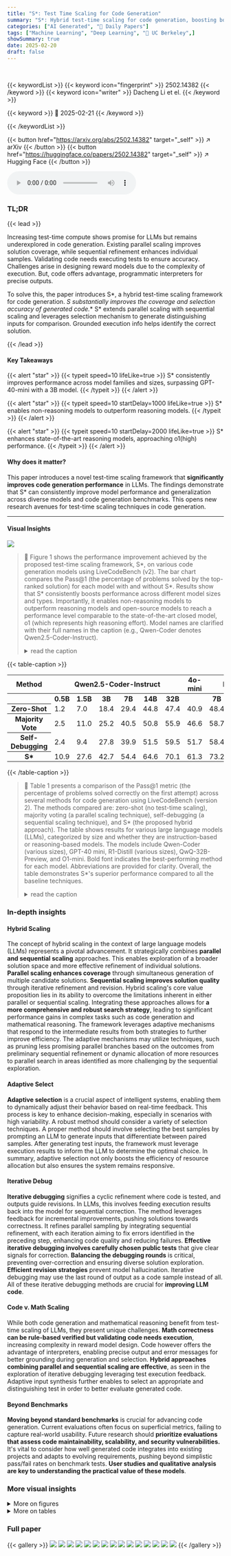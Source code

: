 ```yaml
---
title: "S*: Test Time Scaling for Code Generation"
summary: "S*: Hybrid test-time scaling for code generation, boosting both coverage and selection accuracy."
categories: ["AI Generated", "🤗 Daily Papers"]
tags: ["Machine Learning", "Deep Learning", "🏢 UC Berkeley",]
showSummary: true
date: 2025-02-20
draft: false
---
```


<br>

{{< keywordList >}}
{{< keyword icon="fingerprint" >}} 2502.14382 {{< /keyword >}}
{{< keyword icon="writer" >}} Dacheng Li et el. {{< /keyword >}}
 
{{< keyword >}} 🤗 2025-02-21 {{< /keyword >}}
 
{{< /keywordList >}}

{{< button href="https://arxiv.org/abs/2502.14382" target="_self" >}}
↗ arXiv
{{< /button >}}
{{< button href="https://huggingface.co/papers/2502.14382" target="_self" >}}
↗ Hugging Face
{{< /button >}}



<audio controls>
    <source src="https://ai-paper-reviewer.com/2502.14382/podcast.wav" type="audio/wav">
    Your browser does not support the audio element.
</audio>


### TL;DR


{{< lead >}}

Increasing test-time compute shows promise for LLMs but remains underexplored in code generation. Existing parallel scaling improves solution coverage, while sequential refinement enhances individual samples. Validating code needs executing tests to ensure accuracy. Challenges arise in designing reward models due to the complexity of execution. But, code offers advantage, programmatic interpreters for precise outputs.



To solve this, the paper introduces S*, a hybrid test-time scaling framework for code generation. **S* substantially improves the coverage and selection accuracy of generated code.** S* extends parallel scaling with sequential scaling and leverages selection mechanism to generate distinguishing inputs for comparison. Grounded execution info helps identify the correct solution.

{{< /lead >}}


#### Key Takeaways

{{< alert "star" >}}
{{< typeit speed=10 lifeLike=true >}} S* consistently improves performance across model families and sizes, surpassing GPT-40-mini with a 3B model. {{< /typeit >}}
{{< /alert >}}

{{< alert "star" >}}
{{< typeit speed=10 startDelay=1000 lifeLike=true >}} S* enables non-reasoning models to outperform reasoning models. {{< /typeit >}}
{{< /alert >}}

{{< alert "star" >}}
{{< typeit speed=10 startDelay=2000 lifeLike=true >}} S* enhances state-of-the-art reasoning models, approaching o1(high) performance. {{< /typeit >}}
{{< /alert >}}

#### Why does it matter?
This paper introduces a novel test-time scaling framework that **significantly improves code generation performance** in LLMs. The findings demonstrate that S* can consistently improve model performance and generalization across diverse models and code generation benchmarks. This opens new research avenues for test-time scaling techniques in code generation.

------
#### Visual Insights



![](https://arxiv.org/html/2502.14382/x1.png)

> 🔼 Figure 1 shows the performance improvement achieved by the proposed test-time scaling framework, S*, on various code generation models using LiveCodeBench (v2).  The bar chart compares the Pass@1 (the percentage of problems solved by the top-ranked solution) for each model with and without S*.  Results show that S* consistently boosts performance across different model sizes and types.  Importantly, it enables non-reasoning models to outperform reasoning models and open-source models to reach a performance level comparable to the state-of-the-art closed model, o1 (which represents high reasoning effort).  Model names are clarified with their full names in the caption (e.g., Qwen-Coder denotes Qwen2.5-Coder-Instruct).
> <details>
> <summary>read the caption</summary>
> Figure 1: Performance improvement with S∗superscript𝑆S^{*}italic_S start_POSTSUPERSCRIPT ∗ end_POSTSUPERSCRIPT in LiveCodeBench (v2) (Jain et al., 2024). S∗superscript𝑆S^{*}italic_S start_POSTSUPERSCRIPT ∗ end_POSTSUPERSCRIPT consistently improves models across different sizes, allowing non-reasoning models to surpass reasoning models and open models to be competitive with o1 (high reasoning effort). 'Qwen-Coder' denotes 'Qwen2.5-Coder-Instruct,' (Hui et al., 2024) and 'R1-Distill' denotes 'DeepSeek-R1-Distill-Qwen.'  (Guo et al., 2025).
> </details>





{{< table-caption >}}
<table class="ltx_tabular ltx_guessed_headers ltx_align_middle" id="S3.T1.5.1">
<thead class="ltx_thead">
<tr class="ltx_tr" id="S3.T1.5.1.1.1">
<th class="ltx_td ltx_align_left ltx_th ltx_th_column ltx_th_row ltx_border_tt" id="S3.T1.5.1.1.1.1" style="padding-top:1pt;padding-bottom:1pt;"><span class="ltx_text ltx_font_bold" id="S3.T1.5.1.1.1.1.1">Method</span></th>
<th class="ltx_td ltx_align_center ltx_th ltx_th_column ltx_border_tt" colspan="6" id="S3.T1.5.1.1.1.2" style="padding-top:1pt;padding-bottom:1pt;"><span class="ltx_text ltx_font_bold" id="S3.T1.5.1.1.1.2.1">Qwen2.5-Coder-Instruct</span></th>
<th class="ltx_td ltx_align_center ltx_th ltx_th_column ltx_border_tt" id="S3.T1.5.1.1.1.3" style="padding-top:1pt;padding-bottom:1pt;"><span class="ltx_text ltx_font_bold" id="S3.T1.5.1.1.1.3.1">4o-mini</span></th>
<th class="ltx_td ltx_align_center ltx_th ltx_th_column ltx_border_tt" colspan="3" id="S3.T1.5.1.1.1.4" style="padding-top:1pt;padding-bottom:1pt;"><span class="ltx_text ltx_font_bold" id="S3.T1.5.1.1.1.4.1">R1-Distill</span></th>
<th class="ltx_td ltx_align_center ltx_th ltx_th_column ltx_border_tt" id="S3.T1.5.1.1.1.5" style="padding-top:1pt;padding-bottom:1pt;"><span class="ltx_text ltx_font_bold" id="S3.T1.5.1.1.1.5.1">QwQ</span></th>
<th class="ltx_td ltx_align_center ltx_th ltx_th_column ltx_border_tt" id="S3.T1.5.1.1.1.6" style="padding-top:1pt;padding-bottom:1pt;"><span class="ltx_text ltx_font_bold" id="S3.T1.5.1.1.1.6.1">o1-mini</span></th>
</tr>
</thead>
<tbody class="ltx_tbody">
<tr class="ltx_tr" id="S3.T1.5.1.2.1">
<th class="ltx_td ltx_th ltx_th_row" id="S3.T1.5.1.2.1.1" style="padding-top:1pt;padding-bottom:1pt;"></th>
<th class="ltx_td ltx_align_center ltx_th ltx_th_column ltx_border_t" id="S3.T1.5.1.2.1.2" style="padding-top:1pt;padding-bottom:1pt;"><span class="ltx_text ltx_font_bold" id="S3.T1.5.1.2.1.2.1">0.5B</span></th>
<th class="ltx_td ltx_align_center ltx_th ltx_th_column ltx_border_t" id="S3.T1.5.1.2.1.3" style="padding-top:1pt;padding-bottom:1pt;"><span class="ltx_text ltx_font_bold" id="S3.T1.5.1.2.1.3.1">1.5B</span></th>
<th class="ltx_td ltx_align_center ltx_th ltx_th_column ltx_border_t" id="S3.T1.5.1.2.1.4" style="padding-top:1pt;padding-bottom:1pt;"><span class="ltx_text ltx_font_bold" id="S3.T1.5.1.2.1.4.1">3B</span></th>
<th class="ltx_td ltx_align_center ltx_th ltx_th_column ltx_border_t" id="S3.T1.5.1.2.1.5" style="padding-top:1pt;padding-bottom:1pt;"><span class="ltx_text ltx_font_bold" id="S3.T1.5.1.2.1.5.1">7B</span></th>
<th class="ltx_td ltx_align_center ltx_th ltx_th_column ltx_border_t" id="S3.T1.5.1.2.1.6" style="padding-top:1pt;padding-bottom:1pt;"><span class="ltx_text ltx_font_bold" id="S3.T1.5.1.2.1.6.1">14B</span></th>
<th class="ltx_td ltx_align_center ltx_th ltx_th_column ltx_border_t" id="S3.T1.5.1.2.1.7" style="padding-top:1pt;padding-bottom:1pt;"><span class="ltx_text ltx_font_bold" id="S3.T1.5.1.2.1.7.1">32B</span></th>
<th class="ltx_td ltx_th ltx_th_column" id="S3.T1.5.1.2.1.8" style="padding-top:1pt;padding-bottom:1pt;"></th>
<th class="ltx_td ltx_align_center ltx_th ltx_th_column ltx_border_t" id="S3.T1.5.1.2.1.9" style="padding-top:1pt;padding-bottom:1pt;"><span class="ltx_text ltx_font_bold" id="S3.T1.5.1.2.1.9.1">7B</span></th>
<th class="ltx_td ltx_align_center ltx_th ltx_th_column ltx_border_t" id="S3.T1.5.1.2.1.10" style="padding-top:1pt;padding-bottom:1pt;"><span class="ltx_text ltx_font_bold" id="S3.T1.5.1.2.1.10.1">14B</span></th>
<th class="ltx_td ltx_align_center ltx_th ltx_th_column ltx_border_t" id="S3.T1.5.1.2.1.11" style="padding-top:1pt;padding-bottom:1pt;"><span class="ltx_text ltx_font_bold" id="S3.T1.5.1.2.1.11.1">32B</span></th>
<th class="ltx_td ltx_th ltx_th_column" id="S3.T1.5.1.2.1.12" style="padding-top:1pt;padding-bottom:1pt;"></th>
<td class="ltx_td" id="S3.T1.5.1.2.1.13" style="padding-top:1pt;padding-bottom:1pt;"></td>
</tr>
<tr class="ltx_tr" id="S3.T1.5.1.3.2">
<th class="ltx_td ltx_align_left ltx_th ltx_th_row ltx_border_t" id="S3.T1.5.1.3.2.1" style="padding-top:1pt;padding-bottom:1pt;"><span class="ltx_text ltx_font_bold" id="S3.T1.5.1.3.2.1.1">Zero-Shot</span></th>
<td class="ltx_td ltx_align_center ltx_border_t" id="S3.T1.5.1.3.2.2" style="padding-top:1pt;padding-bottom:1pt;">1.2</td>
<td class="ltx_td ltx_align_center ltx_border_t" id="S3.T1.5.1.3.2.3" style="padding-top:1pt;padding-bottom:1pt;">7.0</td>
<td class="ltx_td ltx_align_center ltx_border_t" id="S3.T1.5.1.3.2.4" style="padding-top:1pt;padding-bottom:1pt;">18.4</td>
<td class="ltx_td ltx_align_center ltx_border_t" id="S3.T1.5.1.3.2.5" style="padding-top:1pt;padding-bottom:1pt;">29.4</td>
<td class="ltx_td ltx_align_center ltx_border_t" id="S3.T1.5.1.3.2.6" style="padding-top:1pt;padding-bottom:1pt;">44.8</td>
<td class="ltx_td ltx_align_center ltx_border_t" id="S3.T1.5.1.3.2.7" style="padding-top:1pt;padding-bottom:1pt;">47.4</td>
<td class="ltx_td ltx_align_center ltx_border_t" id="S3.T1.5.1.3.2.8" style="padding-top:1pt;padding-bottom:1pt;">40.9</td>
<td class="ltx_td ltx_align_center ltx_border_t" id="S3.T1.5.1.3.2.9" style="padding-top:1pt;padding-bottom:1pt;">48.4</td>
<td class="ltx_td ltx_align_center ltx_border_t" id="S3.T1.5.1.3.2.10" style="padding-top:1pt;padding-bottom:1pt;">63.2</td>
<td class="ltx_td ltx_align_center ltx_border_t" id="S3.T1.5.1.3.2.11" style="padding-top:1pt;padding-bottom:1pt;">69.1</td>
<td class="ltx_td ltx_align_center ltx_border_t" id="S3.T1.5.1.3.2.12" style="padding-top:1pt;padding-bottom:1pt;">62.1</td>
<td class="ltx_td ltx_align_center ltx_border_t" id="S3.T1.5.1.3.2.13" style="padding-top:1pt;padding-bottom:1pt;">76.5</td>
</tr>
<tr class="ltx_tr" id="S3.T1.5.1.4.3">
<th class="ltx_td ltx_align_left ltx_th ltx_th_row" id="S3.T1.5.1.4.3.1" style="padding-top:1pt;padding-bottom:1pt;"><span class="ltx_text ltx_font_bold" id="S3.T1.5.1.4.3.1.1">Majority Vote</span></th>
<td class="ltx_td ltx_align_center" id="S3.T1.5.1.4.3.2" style="padding-top:1pt;padding-bottom:1pt;">2.5</td>
<td class="ltx_td ltx_align_center" id="S3.T1.5.1.4.3.3" style="padding-top:1pt;padding-bottom:1pt;">11.0</td>
<td class="ltx_td ltx_align_center" id="S3.T1.5.1.4.3.4" style="padding-top:1pt;padding-bottom:1pt;">25.2</td>
<td class="ltx_td ltx_align_center" id="S3.T1.5.1.4.3.5" style="padding-top:1pt;padding-bottom:1pt;">40.5</td>
<td class="ltx_td ltx_align_center" id="S3.T1.5.1.4.3.6" style="padding-top:1pt;padding-bottom:1pt;">50.8</td>
<td class="ltx_td ltx_align_center" id="S3.T1.5.1.4.3.7" style="padding-top:1pt;padding-bottom:1pt;">55.9</td>
<td class="ltx_td ltx_align_center" id="S3.T1.5.1.4.3.8" style="padding-top:1pt;padding-bottom:1pt;">46.6</td>
<td class="ltx_td ltx_align_center" id="S3.T1.5.1.4.3.9" style="padding-top:1pt;padding-bottom:1pt;">58.7</td>
<td class="ltx_td ltx_align_center" id="S3.T1.5.1.4.3.10" style="padding-top:1pt;padding-bottom:1pt;">68.1</td>
<td class="ltx_td ltx_align_center" id="S3.T1.5.1.4.3.11" style="padding-top:1pt;padding-bottom:1pt;">75.8</td>
<td class="ltx_td ltx_align_center" id="S3.T1.5.1.4.3.12" style="padding-top:1pt;padding-bottom:1pt;">67.3</td>
<td class="ltx_td ltx_align_center" id="S3.T1.5.1.4.3.13" style="padding-top:1pt;padding-bottom:1pt;">81.6</td>
</tr>
<tr class="ltx_tr" id="S3.T1.5.1.5.4">
<th class="ltx_td ltx_align_left ltx_th ltx_th_row" id="S3.T1.5.1.5.4.1" style="padding-top:1pt;padding-bottom:1pt;"><span class="ltx_text ltx_font_bold" id="S3.T1.5.1.5.4.1.1">Self-Debugging</span></th>
<td class="ltx_td ltx_align_center" id="S3.T1.5.1.5.4.2" style="padding-top:1pt;padding-bottom:1pt;">2.4</td>
<td class="ltx_td ltx_align_center" id="S3.T1.5.1.5.4.3" style="padding-top:1pt;padding-bottom:1pt;">9.4</td>
<td class="ltx_td ltx_align_center" id="S3.T1.5.1.5.4.4" style="padding-top:1pt;padding-bottom:1pt;">27.8</td>
<td class="ltx_td ltx_align_center" id="S3.T1.5.1.5.4.5" style="padding-top:1pt;padding-bottom:1pt;">39.9</td>
<td class="ltx_td ltx_align_center" id="S3.T1.5.1.5.4.6" style="padding-top:1pt;padding-bottom:1pt;">51.5</td>
<td class="ltx_td ltx_align_center" id="S3.T1.5.1.5.4.7" style="padding-top:1pt;padding-bottom:1pt;">59.5</td>
<td class="ltx_td ltx_align_center" id="S3.T1.5.1.5.4.8" style="padding-top:1pt;padding-bottom:1pt;">51.7</td>
<td class="ltx_td ltx_align_center" id="S3.T1.5.1.5.4.9" style="padding-top:1pt;padding-bottom:1pt;">58.4</td>
<td class="ltx_td ltx_align_center" id="S3.T1.5.1.5.4.10" style="padding-top:1pt;padding-bottom:1pt;">66.2</td>
<td class="ltx_td ltx_align_center" id="S3.T1.5.1.5.4.11" style="padding-top:1pt;padding-bottom:1pt;">70.1</td>
<td class="ltx_td ltx_align_center" id="S3.T1.5.1.5.4.12" style="padding-top:1pt;padding-bottom:1pt;">59.3</td>
<td class="ltx_td ltx_align_center" id="S3.T1.5.1.5.4.13" style="padding-top:1pt;padding-bottom:1pt;">79.9</td>
</tr>
<tr class="ltx_tr" id="S3.T1.5.1.6.5">
<th class="ltx_td ltx_align_left ltx_th ltx_th_row ltx_border_bb" id="S3.T1.5.1.6.5.1" style="padding-top:1pt;padding-bottom:1pt;"><span class="ltx_text ltx_font_bold" id="S3.T1.5.1.6.5.1.1">S*</span></th>
<td class="ltx_td ltx_align_center ltx_border_bb" id="S3.T1.5.1.6.5.2" style="padding-top:1pt;padding-bottom:1pt;"><span class="ltx_text ltx_font_bold" id="S3.T1.5.1.6.5.2.1">10.9</span></td>
<td class="ltx_td ltx_align_center ltx_border_bb" id="S3.T1.5.1.6.5.3" style="padding-top:1pt;padding-bottom:1pt;"><span class="ltx_text ltx_font_bold" id="S3.T1.5.1.6.5.3.1">27.6</span></td>
<td class="ltx_td ltx_align_center ltx_border_bb" id="S3.T1.5.1.6.5.4" style="padding-top:1pt;padding-bottom:1pt;"><span class="ltx_text ltx_font_bold" id="S3.T1.5.1.6.5.4.1">42.7</span></td>
<td class="ltx_td ltx_align_center ltx_border_bb" id="S3.T1.5.1.6.5.5" style="padding-top:1pt;padding-bottom:1pt;"><span class="ltx_text ltx_font_bold" id="S3.T1.5.1.6.5.5.1">54.4</span></td>
<td class="ltx_td ltx_align_center ltx_border_bb" id="S3.T1.5.1.6.5.6" style="padding-top:1pt;padding-bottom:1pt;"><span class="ltx_text ltx_font_bold" id="S3.T1.5.1.6.5.6.1">64.6</span></td>
<td class="ltx_td ltx_align_center ltx_border_bb" id="S3.T1.5.1.6.5.7" style="padding-top:1pt;padding-bottom:1pt;"><span class="ltx_text ltx_font_bold" id="S3.T1.5.1.6.5.7.1">70.1</span></td>
<td class="ltx_td ltx_align_center ltx_border_bb" id="S3.T1.5.1.6.5.8" style="padding-top:1pt;padding-bottom:1pt;"><span class="ltx_text ltx_font_bold" id="S3.T1.5.1.6.5.8.1">61.3</span></td>
<td class="ltx_td ltx_align_center ltx_border_bb" id="S3.T1.5.1.6.5.9" style="padding-top:1pt;padding-bottom:1pt;"><span class="ltx_text ltx_font_bold" id="S3.T1.5.1.6.5.9.1">73.2</span></td>
<td class="ltx_td ltx_align_center ltx_border_bb" id="S3.T1.5.1.6.5.10" style="padding-top:1pt;padding-bottom:1pt;"><span class="ltx_text ltx_font_bold" id="S3.T1.5.1.6.5.10.1">82.8</span></td>
<td class="ltx_td ltx_align_center ltx_border_bb" id="S3.T1.5.1.6.5.11" style="padding-top:1pt;padding-bottom:1pt;"><span class="ltx_text ltx_font_bold" id="S3.T1.5.1.6.5.11.1">85.7</span></td>
<td class="ltx_td ltx_align_center ltx_border_bb" id="S3.T1.5.1.6.5.12" style="padding-top:1pt;padding-bottom:1pt;"><span class="ltx_text ltx_font_bold" id="S3.T1.5.1.6.5.12.1">76.3</span></td>
<td class="ltx_td ltx_align_center ltx_border_bb" id="S3.T1.5.1.6.5.13" style="padding-top:1pt;padding-bottom:1pt;"><span class="ltx_text ltx_font_bold" id="S3.T1.5.1.6.5.13.1">85.3</span></td>
</tr>
</tbody>
</table>{{< /table-caption >}}

> 🔼 Table 1 presents a comparison of the Pass@1 metric (the percentage of problems solved correctly on the first attempt) across several methods for code generation using LiveCodeBench (version 2). The methods compared are: zero-shot (no test-time scaling), majority voting (a parallel scaling technique), self-debugging (a sequential scaling technique), and S* (the proposed hybrid approach).  The table shows results for various large language models (LLMs), categorized by size and whether they are instruction-based or reasoning-based models.  The models include Qwen-Coder (various sizes), GPT-40 mini, R1-Distill (various sizes), QwQ-32B-Preview, and O1-mini.  Bold font indicates the best-performing method for each model.  Abbreviations are provided for clarity.  Overall, the table demonstrates S*'s superior performance compared to all the baseline techniques.
> <details>
> <summary>read the caption</summary>
> Table 1: Pass@1 of zero-shot, majority voting (Wang et al., 2022; Li et al., 2022), self-debugging (Chen et al., 2023), and S∗superscript𝑆S^{*}italic_S start_POSTSUPERSCRIPT ∗ end_POSTSUPERSCRIPT on LiveCodeBench (v2). Bold text denotes the best performance. 'R1-Distill', 'QwQ', '4o-mini' is short for 'DeepSeek-R1-Distill-Qwen' (Guo et al., 2025), 'QwQ-32B-Preview' (Qwen, 2024), and 'GPT-4o-mini' (Achiam et al., 2023) respectively. S∗superscript𝑆S^{*}italic_S start_POSTSUPERSCRIPT ∗ end_POSTSUPERSCRIPT consistently outperforms other baselines.
> </details>





### In-depth insights


#### Hybrid Scaling
The concept of hybrid scaling in the context of large language models (LLMs) represents a pivotal advancement. It strategically combines **parallel and sequential scaling** approaches. This enables exploration of a broader solution space and more effective refinement of individual solutions. **Parallel scaling enhances coverage** through simultaneous generation of multiple candidate solutions. **Sequential scaling improves solution quality** through iterative refinement and revision. Hybrid scaling's core value proposition lies in its ability to overcome the limitations inherent in either parallel or sequential scaling. Integrating these approaches allows for **a more comprehensive and robust search strategy**, leading to significant performance gains in complex tasks such as code generation and mathematical reasoning. The framework leverages adaptive mechanisms that respond to the intermediate results from both strategies to further improve efficiency. The adaptive mechanisms may utilize techniques, such as pruning less promising parallel branches based on the outcomes from preliminary sequential refinement or dynamic allocation of more resources to parallel search in areas identified as more challenging by the sequential exploration.

#### Adaptive Select
**Adaptive selection** is a crucial aspect of intelligent systems, enabling them to dynamically adjust their behavior based on real-time feedback. This process is key to enhance decision-making, especially in scenarios with high variability. A robust method should consider a variety of selection techniques. A proper method should involve selecting the best samples by prompting an LLM to generate inputs that differentiate between paired samples. After generating test inputs, the framework must leverage execution results to inform the LLM to determine the optimal choice. In summary, adaptive selection not only boosts the efficiency of resource allocation but also ensures the system remains responsive.

#### Iterative Debug
**Iterative debugging** signifies a cyclic refinement where code is tested, and outputs guide revisions. In LLMs, this involves feeding execution results back into the model for sequential correction. The method leverages feedback for incremental improvements, pushing solutions towards correctness. It refines parallel sampling by integrating sequential refinement, with each iteration aiming to fix errors identified in the preceding step, enhancing code quality and reducing failures. **Effective iterative debugging involves carefully chosen public tests** that give clear signals for correction. **Balancing the debugging rounds** is critical, preventing over-correction and ensuring diverse solution exploration. **Efficient revision strategies** prevent model hallucination. Iterative debugging may use the last round of output as a code sample instead of all. All of these iterative debugging methods are crucial for **improving LLM code**.

#### Code v. Math Scaling
While both code generation and mathematical reasoning benefit from test-time scaling of LLMs, they present unique challenges. **Math correctness can be rule-based verified but validating code needs execution**, increasing complexity in reward model design. Code however offers the advantage of interpreters, enabling precise output and error messages for better grounding during generation and selection. **Hybrid approaches combining parallel and sequential scaling are effective**, as seen in the exploration of iterative debugging leveraging test execution feedback. Adaptive input synthesis further enables to select an appropriate and distinguishing test in order to better evaluate generated code.

#### Beyond Benchmarks
**Moving beyond standard benchmarks** is crucial for advancing code generation.  Current evaluations often focus on superficial metrics, failing to capture real-world usability. Future research should **prioritize evaluations that assess code maintainability, scalability, and security vulnerabilities.** It's vital to consider how well generated code integrates into existing projects and adapts to evolving requirements, pushing beyond simplistic pass/fail rates on benchmark tests.  **User studies and qualitative analysis are key to understanding the practical value of these models**.


### More visual insights

<details>
<summary>More on figures
</summary>


![](https://arxiv.org/html/2502.14382/x2.png)

> 🔼 Figure 2 illustrates the two-stage S* framework for code generation. Stage 1 (Generation) enhances parallel code generation by iteratively debugging each generated sample using public test cases.  The outputs and errors from test execution guide subsequent rounds of code generation, refining the samples. Stage 2 (Selection) uses an LLM to generate distinguishing test inputs for pairs of generated code samples. The execution results of these test inputs on each sample are fed back to the LLM, allowing it to select the best performing code sample.
> <details>
> <summary>read the caption</summary>
> Figure 2:  Overview of S∗superscript𝑆S^{*}italic_S start_POSTSUPERSCRIPT ∗ end_POSTSUPERSCRIPT. Stage 1: Generation—S∗superscript𝑆S^{*}italic_S start_POSTSUPERSCRIPT ∗ end_POSTSUPERSCRIPT enhances parallel samples through iterative debugging. Each sample is tested using public test cases executed via an interpreter, with outputs and/or error messages used to guide the next round of sample generation. Stage 2: Selection—S∗superscript𝑆S^{*}italic_S start_POSTSUPERSCRIPT ∗ end_POSTSUPERSCRIPT selects the best sample by prompting an LLM to generate inputs that differentiate between paired samples, then leveraging actual execution results to inform the LLM to determine the optimal choice.
> </details>



![](https://arxiv.org/html/2502.14382/x3.png)

> 🔼 This figure displays the performance improvements achieved by the proposed test-time scaling framework, S*. It shows that incorporating S* enhances the performance of both instruction-based models (Qwen2.5-Coder-14B) and reasoning-based models (R1-Distill-14B), enabling them to surpass the performance of baseline models (o1-preview and o1-mini) without the test-time scaling method. The ablation study demonstrates that S* significantly improves the coverage and selection accuracy of generated code.
> <details>
> <summary>read the caption</summary>
> Figure 3:  Ablation of S∗superscript𝑆S^{*}italic_S start_POSTSUPERSCRIPT ∗ end_POSTSUPERSCRIPT performance benefits: Qwen2.5-Coder-14B-Instruct (denoted as Qwen-Coder-14B) (Hui et al., 2024) with S∗superscript𝑆S^{*}italic_S start_POSTSUPERSCRIPT ∗ end_POSTSUPERSCRIPT can surpass o1-preview without S∗superscript𝑆S^{*}italic_S start_POSTSUPERSCRIPT ∗ end_POSTSUPERSCRIPT. DeepSeek-R1-Distill-Qwen-14B (denoted as R1-Distill-14B) (Guo et al., 2025) with S∗superscript𝑆S^{*}italic_S start_POSTSUPERSCRIPT ∗ end_POSTSUPERSCRIPT outperforms o1-mini without S∗superscript𝑆S^{*}italic_S start_POSTSUPERSCRIPT ∗ end_POSTSUPERSCRIPT.
> </details>



![](https://arxiv.org/html/2502.14382/x4.png)

> 🔼 This figure shows the effects of two key hyperparameters on the performance of the S* model: temperature and the number of samples.  The left panel illustrates the relationship between temperature and Pass@N (the percentage of problems solved by the best sample).  It demonstrates that a moderate temperature (0.7) optimizes the balance between generating diverse code samples and ensuring high-quality code, resulting in the best performance. Higher temperatures (0.95) fail to significantly improve performance and may even reduce code quality.  The right panel shows how performance scales with the number of parallel samples. It exhibits a clear log-linear relationship, indicating that increasing the number of samples leads to steadily improved performance.
> <details>
> <summary>read the caption</summary>
> Figure 4: The effect of hyper-parameters. Left: The impact of temperature. A moderate temperature (0.7) balances diversity and quality, leading to higher Pass@N. In contrast, a higher temperature (0.95) does not further improve Pass@N, potentially degrading code quality. Right: The effect of increasing the number of samples. Performance improves log-linearly.
> </details>



![](https://arxiv.org/html/2502.14382/x5.png)

> 🔼 This figure displays the impact of in-context examples on the performance of three different language models (GPT-4o mini, Qwen-2.5-Coder-7B-Instruct, and Qwen-2.5-Coder-32B-Instruct) with varying numbers of parallel samples (N).  It shows how the addition of in-context examples affects the Pass@N (the percentage of problems solved correctly by at least one of N samples) across different numbers of parallel samples. This allows for an analysis of the interaction between parallel sampling and in-context learning, demonstrating how different models respond to varying numbers of samples and whether the inclusion of in-context examples enhances the effect of increasing the sample size.
> <details>
> <summary>read the caption</summary>
> Figure 5: Performance with in-context examples across different numbers of parallel samples (N𝑁Nitalic_N), for GPT-4o mini, Qwen2.5-Coder-7B-Instruct, and Qwen2.5-Coder-32B-Instruct.
> </details>



![](https://arxiv.org/html/2502.14382/x6.png)

> 🔼 Figure 6 illustrates a comparison of three different iterative debugging strategies used in the S* framework. These strategies are: using only public test cases; using public test cases plus model-generated test cases; and using only the last round of code sample as context when debugging. The results show the performance for each of these methods across multiple rounds of debugging, using 8 parallel samples, a temperature of 0.7, and up to 4 debugging rounds. The figure visually displays how the performance changes as more iterations of debugging are performed for each method.
> <details>
> <summary>read the caption</summary>
> Figure 6: Comparison of three iterative debugging approaches: Public Tests, + Generated Tests and Last Round Context. Results are obtained with N=8𝑁8N=8italic_N = 8, temperature=0.7temperature0.7\text{temperature}=0.7temperature = 0.7 and up to four rounds of debugging.
> </details>



![](https://arxiv.org/html/2502.14382/x7.png)

> 🔼 This prompt guides the LLM to iteratively refine its code generation by providing the previous round's reasoning, generated code, and test feedback. The LLM is instructed to reason about why the previous code failed and to correct it. The prompt ensures that the LLM only focuses on code generation, preventing non-code content in the code field.
> <details>
> <summary>read the caption</summary>
> Figure 7: The prompt for iterative debugging.
> </details>



![](https://arxiv.org/html/2502.14382/x8.png)

> 🔼 This figure displays the prompt template used to instruct a large language model (LLM) to generate comprehensive test cases for a given coding problem. The prompt guides the LLM to create diverse test cases, including edge cases, complex scenarios, and cases designed to maximize the chance of detecting bugs.  The expected output is structured as a JSON array where each element contains an input and its corresponding expected output. This structured output aids in efficient evaluation and automated verification of code solutions.
> <details>
> <summary>read the caption</summary>
> Figure 8: The prompt for generating test cases.
> </details>



![](https://arxiv.org/html/2502.14382/x9.png)

> 🔼 This figure shows the prompt template used for the code generation stage in the S* framework.  The prompt instructs the LLM to generate only the body of a Python function based on a given problem description, without including any extra text or comments.  It's designed to elicit concise and functional code from the model. The template is structured to facilitate interaction with the model and manage responses in a clear, consistent format for processing and evaluation.
> <details>
> <summary>read the caption</summary>
> Figure 9: The prompt for code generation.
> </details>



</details>




<details>
<summary>More on tables
</summary>


{{< table-caption >}}
<table class="ltx_tabular ltx_guessed_headers ltx_align_middle" id="S4.T2.3.1">
<tbody class="ltx_tbody">
<tr class="ltx_tr" id="S4.T2.3.1.1.1">
<th class="ltx_td ltx_align_left ltx_th ltx_th_row ltx_border_r ltx_border_tt" id="S4.T2.3.1.1.1.1"><span class="ltx_text ltx_font_bold" id="S4.T2.3.1.1.1.1.1">Model</span></th>
<td class="ltx_td ltx_align_center ltx_border_tt" id="S4.T2.3.1.1.1.2">Zero-Shot</td>
<td class="ltx_td ltx_align_center ltx_border_tt" id="S4.T2.3.1.1.1.3">S*</td>
<td class="ltx_td ltx_align_center ltx_border_tt" id="S4.T2.3.1.1.1.4">S* (Oracle)</td>
</tr>
<tr class="ltx_tr" id="S4.T2.3.1.2.2">
<th class="ltx_td ltx_align_left ltx_th ltx_th_row ltx_border_r ltx_border_t" id="S4.T2.3.1.2.2.1">Qwen-Coder-7B</th>
<td class="ltx_td ltx_align_center ltx_border_t" id="S4.T2.3.1.2.2.2">1.8</td>
<td class="ltx_td ltx_align_center ltx_border_t" id="S4.T2.3.1.2.2.3">
<span class="ltx_text ltx_font_bold" id="S4.T2.3.1.2.2.3.1">10.9</span> (+9.1)</td>
<td class="ltx_td ltx_align_center ltx_border_t" id="S4.T2.3.1.2.2.4">12.1</td>
</tr>
<tr class="ltx_tr" id="S4.T2.3.1.3.3">
<th class="ltx_td ltx_align_left ltx_th ltx_th_row ltx_border_r" id="S4.T2.3.1.3.3.1">Qwen-Coder-14B</th>
<td class="ltx_td ltx_align_center" id="S4.T2.3.1.3.3.2">9.7</td>
<td class="ltx_td ltx_align_center" id="S4.T2.3.1.3.3.3">
<span class="ltx_text ltx_font_bold" id="S4.T2.3.1.3.3.3.1">21.8</span> (+12.1)</td>
<td class="ltx_td ltx_align_center" id="S4.T2.3.1.3.3.4">27.9</td>
</tr>
<tr class="ltx_tr" id="S4.T2.3.1.4.4">
<th class="ltx_td ltx_align_left ltx_th ltx_th_row ltx_border_r" id="S4.T2.3.1.4.4.1">Qwen-Coder-32B</th>
<td class="ltx_td ltx_align_center" id="S4.T2.3.1.4.4.2">10.1</td>
<td class="ltx_td ltx_align_center" id="S4.T2.3.1.4.4.3">
<span class="ltx_text ltx_font_bold" id="S4.T2.3.1.4.4.3.1">21.8</span> (+11.7)</td>
<td class="ltx_td ltx_align_center" id="S4.T2.3.1.4.4.4">29.7</td>
</tr>
<tr class="ltx_tr" id="S4.T2.3.1.5.5">
<th class="ltx_td ltx_align_left ltx_th ltx_th_row ltx_border_r" id="S4.T2.3.1.5.5.1">gpt-4o-mini</th>
<td class="ltx_td ltx_align_center" id="S4.T2.3.1.5.5.2">9.1</td>
<td class="ltx_td ltx_align_center" id="S4.T2.3.1.5.5.3">
<span class="ltx_text ltx_font_bold" id="S4.T2.3.1.5.5.3.1">23.0</span> (+13.9)</td>
<td class="ltx_td ltx_align_center" id="S4.T2.3.1.5.5.4">28.5</td>
</tr>
<tr class="ltx_tr" id="S4.T2.3.1.6.6">
<th class="ltx_td ltx_align_left ltx_th ltx_th_row ltx_border_bb ltx_border_r ltx_border_tt" id="S4.T2.3.1.6.6.1">o1-mini</th>
<td class="ltx_td ltx_align_center ltx_border_bb ltx_border_tt" id="S4.T2.3.1.6.6.2">32.7</td>
<td class="ltx_td ltx_align_center ltx_border_bb ltx_border_tt" id="S4.T2.3.1.6.6.3">
<span class="ltx_text ltx_font_bold" id="S4.T2.3.1.6.6.3.1">48.5</span> (+15.8)</td>
<td class="ltx_td ltx_align_center ltx_border_bb ltx_border_tt" id="S4.T2.3.1.6.6.4">58.2</td>
</tr>
</tbody>
</table>{{< /table-caption >}}
> 🔼 Table 2 presents a comparison of model performance on the CodeContests benchmark, focusing on the impact of the proposed S* method.  It shows the Pass@1 scores (the percentage of problems solved by the top-ranked solution) for several models, including both instruction-based models (Qwen-Coder, short for Qwen2.5-Coder-Instruct) and reasoning-based models (R1-Distill, short for DeepSeek-R1-Distill-Qwen). The table compares the zero-shot performance of these models to their performance when augmented with S*, illustrating the improvement achieved by the S* method.  Results are presented for different model sizes, highlighting the consistent performance gains provided by S* across models of varying capabilities.
> <details>
> <summary>read the caption</summary>
> Table 2: Performance comparison on CodeContests. Bold text denotes the best performance of the same model. 'Qwen-Coder' is short for 'Qwen2.5-Coder-Instruct', 'R1-Distill' is short for 'DeepSeek-R1-Distill-Qwen'. S∗superscript𝑆S^{*}italic_S start_POSTSUPERSCRIPT ∗ end_POSTSUPERSCRIPT consistently improves model performance on benchmark beyond LiveCodeBench.
> </details>

{{< table-caption >}}
<table class="ltx_tabular ltx_guessed_headers ltx_align_middle" id="S5.T3.1.1">
<thead class="ltx_thead">
<tr class="ltx_tr" id="S5.T3.1.1.1.1">
<th class="ltx_td ltx_align_left ltx_th ltx_th_column ltx_th_row ltx_border_r ltx_border_tt" id="S5.T3.1.1.1.1.1"><span class="ltx_text ltx_font_bold" id="S5.T3.1.1.1.1.1.1">Model</span></th>
<th class="ltx_td ltx_align_center ltx_th ltx_th_column ltx_border_tt" id="S5.T3.1.1.1.1.2">Public</th>
<th class="ltx_td ltx_align_center ltx_th ltx_th_column ltx_border_tt" id="S5.T3.1.1.1.1.3">Generated</th>
<th class="ltx_td ltx_align_center ltx_th ltx_th_column ltx_border_tt" id="S5.T3.1.1.1.1.4">LLM</th>
<th class="ltx_td ltx_align_center ltx_th ltx_th_column ltx_border_tt" id="S5.T3.1.1.1.1.5">Adaptive Input</th>
</tr>
<tr class="ltx_tr" id="S5.T3.1.1.2.2">
<th class="ltx_td ltx_th ltx_th_column ltx_th_row ltx_border_r" id="S5.T3.1.1.2.2.1"></th>
<th class="ltx_td ltx_align_center ltx_th ltx_th_column" id="S5.T3.1.1.2.2.2">Only</th>
<th class="ltx_td ltx_align_center ltx_th ltx_th_column" id="S5.T3.1.1.2.2.3">Tests</th>
<th class="ltx_td ltx_align_center ltx_th ltx_th_column" id="S5.T3.1.1.2.2.4">Judge</th>
<th class="ltx_td ltx_align_center ltx_th ltx_th_column" id="S5.T3.1.1.2.2.5">Synthesis (Ours)</th>
</tr>
</thead>
<tbody class="ltx_tbody">
<tr class="ltx_tr" id="S5.T3.1.1.3.1">
<th class="ltx_td ltx_align_left ltx_th ltx_th_row ltx_border_r ltx_border_t" id="S5.T3.1.1.3.1.1">Qwen-Coder-7B</th>
<td class="ltx_td ltx_align_center ltx_border_t" id="S5.T3.1.1.3.1.2">42.3</td>
<td class="ltx_td ltx_align_center ltx_border_t" id="S5.T3.1.1.3.1.3">42.3</td>
<td class="ltx_td ltx_align_center ltx_border_t" id="S5.T3.1.1.3.1.4">42.3</td>
<td class="ltx_td ltx_align_center ltx_border_t" id="S5.T3.1.1.3.1.5"><span class="ltx_text ltx_font_bold" id="S5.T3.1.1.3.1.5.1">44.5</span></td>
</tr>
<tr class="ltx_tr" id="S5.T3.1.1.4.2">
<th class="ltx_td ltx_align_left ltx_th ltx_th_row ltx_border_r" id="S5.T3.1.1.4.2.1">Qwen-Coder-32B</th>
<td class="ltx_td ltx_align_center" id="S5.T3.1.1.4.2.2">54.6</td>
<td class="ltx_td ltx_align_center" id="S5.T3.1.1.4.2.3">57.8</td>
<td class="ltx_td ltx_align_center" id="S5.T3.1.1.4.2.4">55.5</td>
<td class="ltx_td ltx_align_center" id="S5.T3.1.1.4.2.5"><span class="ltx_text ltx_font_bold" id="S5.T3.1.1.4.2.5.1">58.3</span></td>
</tr>
<tr class="ltx_tr" id="S5.T3.1.1.5.3">
<th class="ltx_td ltx_align_left ltx_th ltx_th_row ltx_border_r" id="S5.T3.1.1.5.3.1">GPT-4o mini</th>
<td class="ltx_td ltx_align_center" id="S5.T3.1.1.5.3.2">54.1</td>
<td class="ltx_td ltx_align_center" id="S5.T3.1.1.5.3.3">55.2</td>
<td class="ltx_td ltx_align_center" id="S5.T3.1.1.5.3.4">56.3</td>
<td class="ltx_td ltx_align_center" id="S5.T3.1.1.5.3.5"><span class="ltx_text ltx_font_bold" id="S5.T3.1.1.5.3.5.1">57.3</span></td>
</tr>
<tr class="ltx_tr" id="S5.T3.1.1.6.4">
<th class="ltx_td ltx_align_left ltx_th ltx_th_row ltx_border_r" id="S5.T3.1.1.6.4.1">QwQ-32B-Preview</th>
<td class="ltx_td ltx_align_center" id="S5.T3.1.1.6.4.2">64.3</td>
<td class="ltx_td ltx_align_center" id="S5.T3.1.1.6.4.3">65.9</td>
<td class="ltx_td ltx_align_center" id="S5.T3.1.1.6.4.4">68.6</td>
<td class="ltx_td ltx_align_center" id="S5.T3.1.1.6.4.5"><span class="ltx_text ltx_font_bold" id="S5.T3.1.1.6.4.5.1">69.7</span></td>
</tr>
<tr class="ltx_tr" id="S5.T3.1.1.7.5" style="background-color:#E6E6E6;">
<th class="ltx_td ltx_align_left ltx_th ltx_th_row ltx_border_bb ltx_border_r" id="S5.T3.1.1.7.5.1"><span class="ltx_text" id="S5.T3.1.1.7.5.1.1" style="background-color:#E6E6E6;">Avg.</span></th>
<td class="ltx_td ltx_align_center ltx_border_bb" id="S5.T3.1.1.7.5.2"><span class="ltx_text" id="S5.T3.1.1.7.5.2.1" style="background-color:#E6E6E6;">53.8</span></td>
<td class="ltx_td ltx_align_center ltx_border_bb" id="S5.T3.1.1.7.5.3"><span class="ltx_text" id="S5.T3.1.1.7.5.3.1" style="background-color:#E6E6E6;">53.1</span></td>
<td class="ltx_td ltx_align_center ltx_border_bb" id="S5.T3.1.1.7.5.4"><span class="ltx_text" id="S5.T3.1.1.7.5.4.1" style="background-color:#E6E6E6;">55.6</span></td>
<td class="ltx_td ltx_align_center ltx_border_bb" id="S5.T3.1.1.7.5.5"><span class="ltx_text ltx_font_bold" id="S5.T3.1.1.7.5.5.1" style="background-color:#E6E6E6;">57.5</span></td>
</tr>
</tbody>
</table>{{< /table-caption >}}
> 🔼 This table presents a comparison of different code selection methods used in the test-time scaling framework, S*.  The performance metric is Pass@1 (the percentage of problems solved by selecting the best sample out of N generated samples) on the LiveCodeBench (v4) dataset.  Four selection methods are compared: using only public tests; using public tests plus additional model-generated tests; using a Large Language Model (LLM) to judge between sample code; and using the adaptive input synthesis method proposed by the authors (S*). The table shows the Pass@1 scores for each method across four different models.  Results are obtained using 8 parallel samples and a temperature of 0.7.  The adaptive input synthesis method is shown to consistently outperform the other methods.
> <details>
> <summary>read the caption</summary>
> Table 3: Pass@1 Performance comparison between different selection methods on LiveCodeBench(v4). Bold text denotes the best performance of the same model. 'Qwen-Coder', 'R1-Distill' is short for 'Qwen2.5-Coder-Instruct' and 'DeepSeek-R1-Distill-Qwen'. Results are obtained with N=8 and temperature=0.7. Our Adaptive Input Synthesis method achieves better accuracy over other methods.
> </details>

</details>




### Full paper

{{< gallery >}}
<img src="https://ai-paper-reviewer.com/2502.14382/1.png" class="grid-w50 md:grid-w33 xl:grid-w25" />
<img src="https://ai-paper-reviewer.com/2502.14382/2.png" class="grid-w50 md:grid-w33 xl:grid-w25" />
<img src="https://ai-paper-reviewer.com/2502.14382/3.png" class="grid-w50 md:grid-w33 xl:grid-w25" />
<img src="https://ai-paper-reviewer.com/2502.14382/4.png" class="grid-w50 md:grid-w33 xl:grid-w25" />
<img src="https://ai-paper-reviewer.com/2502.14382/5.png" class="grid-w50 md:grid-w33 xl:grid-w25" />
<img src="https://ai-paper-reviewer.com/2502.14382/6.png" class="grid-w50 md:grid-w33 xl:grid-w25" />
<img src="https://ai-paper-reviewer.com/2502.14382/7.png" class="grid-w50 md:grid-w33 xl:grid-w25" />
<img src="https://ai-paper-reviewer.com/2502.14382/8.png" class="grid-w50 md:grid-w33 xl:grid-w25" />
<img src="https://ai-paper-reviewer.com/2502.14382/9.png" class="grid-w50 md:grid-w33 xl:grid-w25" />
<img src="https://ai-paper-reviewer.com/2502.14382/10.png" class="grid-w50 md:grid-w33 xl:grid-w25" />
<img src="https://ai-paper-reviewer.com/2502.14382/11.png" class="grid-w50 md:grid-w33 xl:grid-w25" />
<img src="https://ai-paper-reviewer.com/2502.14382/12.png" class="grid-w50 md:grid-w33 xl:grid-w25" />
<img src="https://ai-paper-reviewer.com/2502.14382/13.png" class="grid-w50 md:grid-w33 xl:grid-w25" />
<img src="https://ai-paper-reviewer.com/2502.14382/14.png" class="grid-w50 md:grid-w33 xl:grid-w25" />
<img src="https://ai-paper-reviewer.com/2502.14382/15.png" class="grid-w50 md:grid-w33 xl:grid-w25" />
{{< /gallery >}}